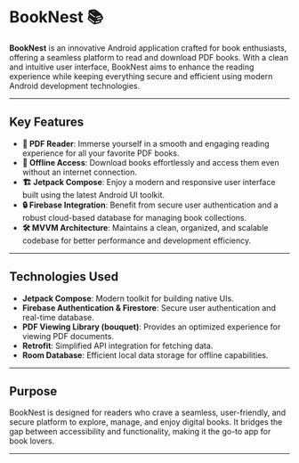 # BookNest 📚

**BookNest** is an innovative Android application crafted for book enthusiasts, offering a seamless platform to read and download PDF books. With a clean and intuitive user interface, BookNest aims to enhance the reading experience while keeping everything secure and efficient using modern Android development technologies.

---

## Key Features

- **📖 PDF Reader**: Immerse yourself in a smooth and engaging reading experience for all your favorite PDF books.  
- **💾 Offline Access**: Download books effortlessly and access them even without an internet connection.  
- **🏗️ Jetpack Compose**: Enjoy a modern and responsive user interface built using the latest Android UI toolkit.  
- **🔒 Firebase Integration**: Benefit from secure user authentication and a robust cloud-based database for managing book collections.  
- **🛠️ MVVM Architecture**: Maintains a clean, organized, and scalable codebase for better performance and development efficiency.

---

## Technologies Used

- **Jetpack Compose**: Modern toolkit for building native UIs.  
- **Firebase Authentication & Firestore**: Secure user authentication and real-time database.  
- **PDF Viewing Library (bouquet)**: Provides an optimized experience for viewing PDF documents.  
- **Retrofit**: Simplified API integration for fetching data.  
- **Room Database**: Efficient local data storage for offline capabilities.

---

## Purpose

BookNest is designed for readers who crave a seamless, user-friendly, and secure platform to explore, manage, and enjoy digital books. It bridges the gap between accessibility and functionality, making it the go-to app for book lovers.

---
